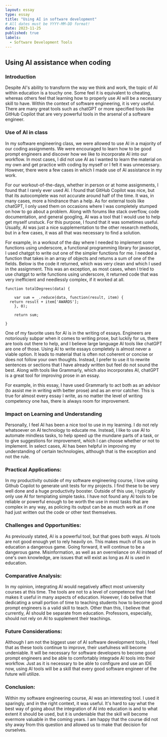 ```yaml
---
layout: essay
type: essay
title: "Using AI in software development"
# All dates must be YYYY-MM-DD format!
date: 2023-11-25
published: true
labels:
  - Software Development Tools
---
```


## Using AI assistance when coding

### Introduction

Despite AI's ability to transform the way we think and work, the topic of AI within education is a touchy one. Some feel it is equivalent to cheating, whereas others feel that learning how to properly use AI will be a necessary skill to have. Within the context of software engineering, it is very useful. There are many great tools such as chatGPT or more specified tools like GitHub Copilot that are very powerful tools in the arsenal of a software engineer.

### Use of AI in class

In my software engineering class, we were allowed to use AI in a majority of our coding assignments. We were encouraged to learn how to be good prompt engineers and discover how we like to incorporate AI into our workflow. In most cases, I did not use AI as I wanted to learn the material on my own and get practice with coding by myself or I felt it was unnecessary. However, there were a few cases in which I made use of AI assistance in my work.

For our workout-of-the-days, whether in person or at home assignments, I found that I rarely ever used AI. I found that GitHub Copilot was nice, but that its autocomplete was not accurate around half of the time. It was, in many cases, more a hindrance than a help. As for external tools like chatGPT, I only used them on occasions where I was completely stumped on how to go about a problem. Along with forums like stack overflow, code documentation, and general googling, AI was a tool that I would use to help get myself unstuck. For this purpose, I found that it was sometimes useful. Usually, AI was just a nice supplementation to the other research methods, but in a few cases, it was all that was necessary to find a solution.

For example, in a workout of the day where I needed to implement some functions using underscore, a functional programming library for javascript, I used chatgpt to write out one of the simpler functions for me. I needed a function that takes in an array of objects and returns a sum of one of the fields. Below is the code it returned, which was very clean and which I used in the assignment. This was an exception, as most cases, when I tried to use chatgpt to write functions using underscore, it returned code that was very inefficient and needlessly complex, if it worked at all. 

```
function totalDegrees(data) {

	var sum = _.reduce(data, function(result, item) {
  return result + item['AWARDS'];
	}, 0);
  
	return sum;
  
}
```

One of my favorite uses for AI is in the writing of essays. Engineers are notoriously subpar when it comes to writing prose, but luckily for us, there are tools out there to help, and I believe large language AI tools like chatGPT are one of those. Using AI to write essays completely is almost never a viable option. It leads to material that is often not coherent or concise or does not follow your own thoughts. Instead, I prefer to use it to rewrite sentences or sections that I have already written but feel do not sound the best. Along with tools like Grammarly, which also incorporates AI, chatGPT is a great tool for improving prose in an essay.

For example, in this essay, I have used Grammarly to act both as an advisor (to assist me in writing with better prose) and as an error catcher. This is true for almost every essay I write, as no matter the level of writing competency one has, there is always room for improvement.

### Impact on Learning and Understanding

Personally, I feel AI has been a nice tool to use in my learning. I do not rely whatsoever on AI technology to educate me. Instead, I like to use AI to automate mindless tasks, to help speed up the mundane parts of a task, or to give suggestions for improvement, which I can choose whether or not to implement. In select cases, AI has been helpful in improving my understanding of certain technologies, although that is the exception and not the rule.

### Practical Applications:

In my productivity outside of my software engineering course, I love using Github Copilot to generate unit tests for my projects. I find these to be very well done and a huge productivity booster. Outside of this use, I typically only use AI for templating simple tasks. I have not found any AI tools to be reliable or powerful enough to be worth the use in most tasks that are complex in any way, as policing its output can be as much work as if one had just written out the code or other text themselves.

### Challenges and Opportunities:

As previously stated, AI is a powerful tool, but that goes both ways. AI tools are not good enough yet to rely heavily on. This makes much of its use in education a dangerous game. Going forward, it will continue to be a dangerous game. Misinformation, as well as an overreliance on AI instead of one's own knowledge, are issues that will exist as long as AI is used in education.

### Comparative Analysis:

In my opinion, integrating AI would negatively affect most university courses at this time. The tools are not to a level of competence that I feel makes it useful in many aspects of education. However, I do belive that dedicating a small portion of time to teaching students how to become good prompt engineers is a valid skill to teach. Other than this, I believe that currently, AI should be separate from education. Professors, especially, should not rely on AI to supplement their teachings. 

### Future Considerations:

Although I am not the biggest user of AI software development tools, I feel that as these tools continue to improve, their usefulness will become undeniable. It will be necessary for software developers to become good prompt engineers and be able to comfortably integrade AI tools into their workflow. Just as it is necessary to be able to configure and use an IDE now, using AI tools will be a skill that every good software engineer of the future will utilize.

### Conclusion:

Within my software engineering course, AI was an interesting tool. I used it sparingly, and in the right context, it was useful. It's hard to say what the best way of going about the integration of AI into education is and to what extent it should be used, but it is undeniable that the skill will become evermore valuable in the coming years. I am happy that the course did not shy away from this question and allowed us to make that decision for ourselves.
